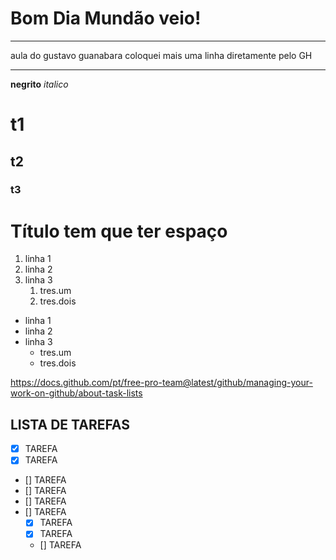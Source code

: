 # Bom Dia Mundão veio!
---

aula do gustavo guanabara
coloquei mais uma linha diretamente pelo GH
***

**negrito** 
*italico*
# t1
## t2
### t3

# Título tem que ter espaço

1. linha 1
1. linha 2
1. linha 3
   1. tres.um
   1. tres.dois


* linha 1
* linha 2
* linha 3
   * tres.um
   * tres.dois


https://docs.github.com/pt/free-pro-team@latest/github/managing-your-work-on-github/about-task-lists

**LISTA DE TAREFAS**
---
- [X] TAREFA
- [X] TAREFA
- [] TAREFA
- [] TAREFA
- [] TAREFA
- [] TAREFA
   - [X] TAREFA
   - [X] TAREFA
   - [] TAREFA


